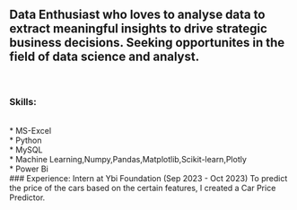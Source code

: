 
## Data Enthusiast who loves to analyse data to extract meaningful insights to drive strategic business decisions. Seeking opportunites in the field of data science and analyst.
<br>

### Skills:
<br>
* MS-Excel                                                
<br>
* Python 
<br>
* MySQL
<br>
* Machine Learning,Numpy,Pandas,Matplotlib,Scikit-learn,Plotly
<br>
* Power Bi

<br>
### Experience:
Intern at Ybi Foundation  (Sep 2023 - Oct 2023)
To predict the price of the cars based on the certain features, I created a Car Price Predictor.


<!--
**avii-07/avii-07** is a ✨ _special_ ✨ repository because its `README.md` (this file) appears on your GitHub profile.

Here are some ideas to get you started:

- 🔭 I’m currently working on ...
- 🌱 I’m currently learning ...
- 👯 I’m looking to collaborate on ...
- 🤔 I’m looking for help with ...
- 💬 Ask me about ...
- 📫 How to reach me: ...
- 😄 Pronouns: ...
- ⚡ Fun fact: ...
-->

